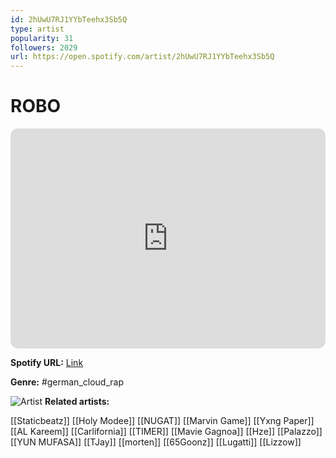 ```yaml
---
id: 2hUwU7RJ1YYbTeehx3Sb5Q
type: artist
popularity: 31
followers: 2029
url: https://open.spotify.com/artist/2hUwU7RJ1YYbTeehx3Sb5Q
---
```

# ROBO

<iframe style="border-radius:12px" src="https://open.spotify.com/embed/artist/2hUwU7RJ1YYbTeehx3Sb5Q" width="100%" height="352" frameBorder="0" allowfullscreen="" allow="autoplay; clipboard-write; encrypted-media; fullscreen; picture-in-picture" loading="lazy"></iframe>

**Spotify URL:** [Link](https://open.spotify.com/artist/2hUwU7RJ1YYbTeehx3Sb5Q)

**Genre:**  #german_cloud_rap

![Artist](https://i.scdn.co/image/ab6761610000e5eb885d582e95347d1e7ac4dccc)
**Related artists:**

[[Staticbeatz]]
[[Holy Modee]]
[[NUGAT]]
[[Marvin Game]]
[[Yxng Paper]]
[[AL Kareem]]
[[Carlifornia]]
[[TIMER]]
[[Mavie Gagnoa]]
[[Hze]]
[[Palazzo]]
[[YUN MUFASA]]
[[TJay]]
[[morten]]
[[65Goonz]]
[[Lugatti]]
[[Lizzow]]

